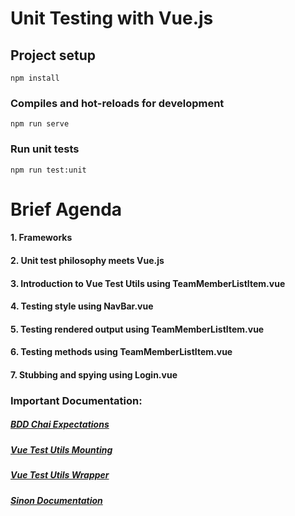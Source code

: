 # Unit Testing with Vue.js

## Project setup
```
npm install
```

### Compiles and hot-reloads for development
```
npm run serve
```

### Run unit tests
```$xslt
npm run test:unit
```

# Brief Agenda
#### 1. Frameworks
#### 2. Unit test philosophy meets Vue.js
#### 3. Introduction to Vue Test Utils using TeamMemberListItem.vue
#### 4. Testing style using NavBar.vue
#### 5. Testing rendered output using TeamMemberListItem.vue
#### 6. Testing methods using TeamMemberListItem.vue
#### 7. Stubbing and spying using Login.vue

### Important Documentation:
##### [BDD Chai Expectations](https://www.chaijs.com/api/bdd/)
##### [Vue Test Utils Mounting](https://vue-test-utils.vuejs.org/api/options.html)
##### [Vue Test Utils Wrapper](https://vue-test-utils.vuejs.org/api/wrapper/)
##### [Sinon Documentation](https://sinonjs.org/releases/v9.2.1/)